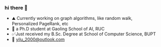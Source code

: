 ### hi there :wave:
- :mountain: Currently working on graph algorithms, like random walk, Personalized PageRank, etc
- :school: a Ph.D student at Gaoling School of AI, RUC
- :white_check_mark:Just received my B.Sc. Degree at School of Computer Science, BUPT
- :email: yilu_2000@outlook.com

